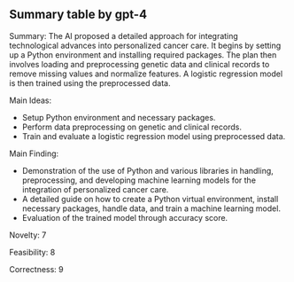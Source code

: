 ## Summary table by gpt-4
Summary: 
The AI proposed a detailed approach for integrating technological advances into personalized cancer care. It begins by setting up a Python environment and installing required packages. The plan then involves loading and preprocessing genetic data and clinical records to remove missing values and normalize features. A logistic regression model is then trained using the preprocessed data.

Main Ideas: 
- Setup Python environment and necessary packages.
- Perform data preprocessing on genetic and clinical records.
- Train and evaluate a logistic regression model using preprocessed data.

Main Finding:
- Demonstration of the use of Python and various libraries in handling, preprocessing, and developing machine learning models for the integration of personalized cancer care.
- A detailed guide on how to create a Python virtual environment, install necessary packages, handle data, and train a machine learning model.
- Evaluation of the trained model through accuracy score.

Novelty: 7

Feasibility: 8

Correctness: 9